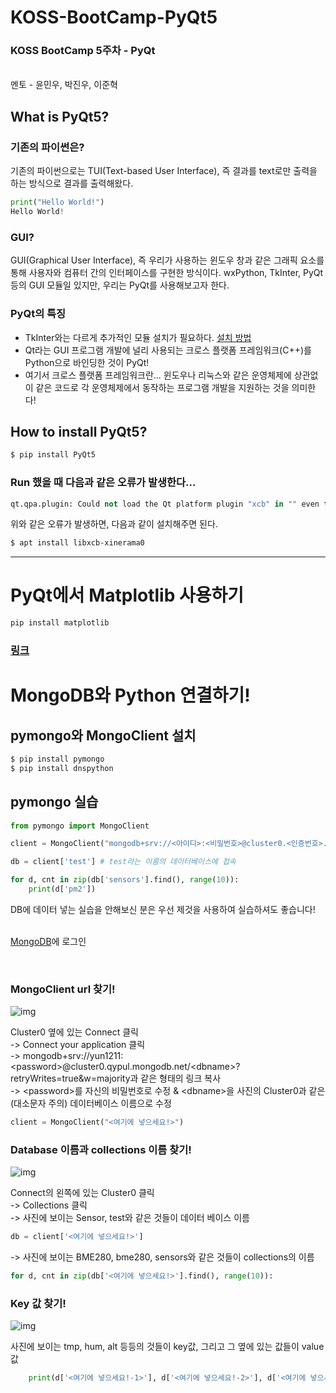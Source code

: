 # KOSS-BootCamp-PyQt5
<h3>KOSS BootCamp 5주차 - PyQt</h3>
<br/>
멘토 - 윤민우, 박진우, 이준혁
<br/>

## What is PyQt5?  

### 기존의 파이썬은?
기존의 파이썬으로는 TUI(Text-based User Interface), 즉 결과를 text로만 출력을 하는 방식으로 결과를 출력해왔다.
```python
print("Hello World!")
Hello World!
```

### GUI?
GUI(Graphical User Interface), 즉 우리가 사용하는 윈도우 창과 같은 그래픽 요소를 통해 사용자와 컴퓨터 간의 인터페이스를 구현한 방식이다. wxPython, TkInter, PyQt 등의 GUI 모듈일 있지만, 우리는 PyQt를 사용해보고자 한다.

### PyQt의 특징
- TkInter와는 다르게 추가적인 모듈 설치가 필요하다. [설치 방법](https://github.com/ymw0407/KOSS-BootCamp-PyQt#how-to-install-pyqt5) 
- Qt라는 GUI 프로그램 개발에 널리 사용되는 크로스 플랫폼 프레임워크(C++)를 Python으로 바인딩한 것이 PyQt!
- 여기서 크로스 플랫폼 프레임워크란... 윈도우나 리눅스와 같은 운영체제에 상관없이 같은 코드로 각 운영체제에서 동작하는 프로그램 개발을 지원하는 것을 의미한다!

## How to install PyQt5?
```bash
$ pip install PyQt5
```
### Run 했을 때 다음과 같은 오류가 발생한다...
```python
qt.qpa.plugin: Could not load the Qt platform plugin "xcb" in "" even though it was found.
```
위와 같은 오류가 발생하면, 다음과 같이 설치해주면 된다.
```bash
$ apt install libxcb-xinerama0
```
-------------------------------------------------------------------------------------------------------------------------
# PyQt에서 Matplotlib 사용하기

```bash
pip install matplotlib
```

### [링크](https://codetorial.net/articles/matplotlib_in_pyqt5.html)


# MongoDB와 Python 연결하기!

## pymongo와 MongoClient 설치

```bash
$ pip install pymongo
$ pip install dnspython
```

## pymongo 실습
```python
from pymongo import MongoClient

client = MongoClient("mongodb+srv://<아이디>:<비밀번호>@cluster0.<인증번호>.mongodb.net/?retryWrites=true&w=majority")

db = client['test'] # test라는 이름의 데이터베이스에 접속

for d, cnt in zip(db['sensors'].find(), range(10)):
    print(d['pm2'])
```
DB에 데이터 넣는 실습을 안해보신 분은 우선 제것을 사용하여 실습하셔도 좋습니다!
<br/>
<br/>

[MongoDB](https://account.mongodb.com/account/login)에 로그인

<br/>

### MongoClient url 찾기!

![img](mongodb.png)

Cluster0 옆에 있는 Connect 클릭 <br/>
-> Connect your application 클릭 <br/>
-> mongodb+srv://yun1211:\<password\>@cluster0.qypul.mongodb.net/\<dbname\>?retryWrites=true&w=majority과 같은 형태의 링크 복사<br/>
-> \<password>를 자신의 비밀번호로 수정 & \<dbname\>을 사진의 Cluster0과 같은(대소문자 주의) 데이터베이스 이름으로 수정<br/>
```python
client = MongoClient("<여기에 넣으세요!>")
```
### Database 이름과 collections 이름 찾기!

![img](database.png)

Connect의 왼쪽에 있는 Cluster0 클릭 <br/>
-> Collections 클릭 <br/>
-> 사진에 보이는 Sensor, test와 같은 것들이 데이터 베이스 이름
```python
db = client['<여기에 넣으세요!>']
```
-> 사진에 보이는 BME280, bme280, sensors와 같은 것들이 collections의 이름
```python
for d, cnt in zip(db['<여기에 넣으세요!>'].find(), range(10)):
```
### Key 값 찾기!

![img](key.png)

사진에 보이는 tmp, hum, alt 등등의 것들이 key값, 그리고 그 옆에 있는 값들이 value값

```python
    print(d['<여기에 넣으세요!-1>'], d['<여기에 넣으세요!-2>'], d['<여기에 넣으세요!-3>'])
```

